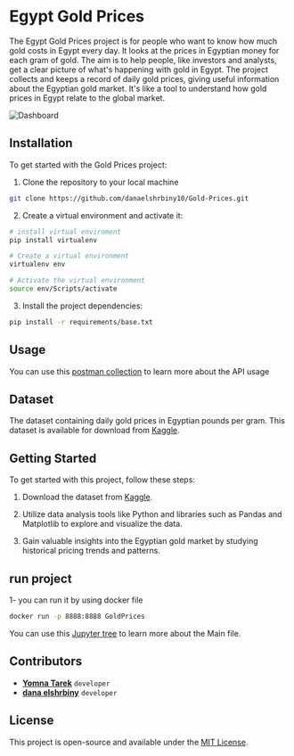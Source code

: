 # Egypt Gold Prices

The Egypt Gold Prices project is for people who want to know how much gold costs in Egypt every day. It looks at the prices in Egyptian money for each gram of gold. The aim is to help people, like investors and analysts, get a clear picture of what's happening with gold in Egypt. The project collects and keeps a record of daily gold prices, giving useful information about the Egyptian gold market. It's like a tool to understand how gold prices in Egypt relate to the global market.

![Dashboard](https://github.com/danaelshrbiny10/Gold-Prices/assets/54659424/942836e2-63f3-4e84-a7ef-e323b2bf02df)


## Installation

To get started with the Gold Prices project:

1. Clone the repository to your local machine

```bash
git clone https://github.com/danaelshrbiny10/Gold-Prices.git
```

2. Create a virtual environment and activate it:

```bash
# install virtual enviroment
pip install virtualenv

# Create a virtual environment
virtualenv env

# Activate the virtual environment
source env/Scripts/activate
```

3. Install the project dependencies:

```bash
pip install -r requirements/base.txt
```

## Usage

You can use this [postman collection](https://www.postman.com/restless-space-444311/workspace/gold-prices/collection/13841690-e8e26385-362b-44e2-a0dd-68fa09c66b68?action=share&creator=13841690) to learn more about the API usage

## Dataset

The dataset containing daily gold prices in Egyptian pounds per gram. This dataset is available for download from [Kaggle](https://www.kaggle.com/datasets/mohamedmagdy11/egypt-gold-prices-daily-updated/).

## Getting Started

To get started with this project, follow these steps:

1. Download the dataset from [Kaggle](https://www.kaggle.com/datasets/mohamedmagdy11/egypt-gold-prices-daily-updated/).

2. Utilize data analysis tools like Python and libraries such as Pandas and Matplotlib to explore and visualize the data.

3. Gain valuable insights into the Egyptian gold market by studying historical pricing trends and patterns.

## run project

1- you can run it by using docker file

```bash
docker run -p 8888:8888 GoldPrices
```

You can use this [Jupyter tree](http://127.0.0.1:8888/tree) to learn more about the Main file.

## Contributors

- [**Yomna Tarek**](https://github.com/Yomnaelfiky4) `developer`
- [**dana elshrbiny**](https://github.com/danaelshrbiny10) `developer`

## License

This project is open-source and available under the [MIT License](LICENSE).
